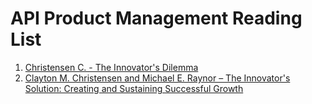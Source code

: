 # API Product Management Reading List

1. [Christensen C. -  The Innovator's Dilemma](https://en.wikipedia.org/wiki/The_Innovator%27s_Dilemma)
1. [Clayton M. Christensen and Michael E. Raynor – The Innovator's Solution: Creating and Sustaining Successful Growth](https://en.wikipedia.org/wiki/The_Innovator%27s_Dilemma)
